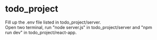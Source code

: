 # todo_project
Fill up the .env file listed in todo_project/server.<br>
Open two terminal, run "node server.js" in todo_project/server and "npm run dev" in todo_project/react-app.

